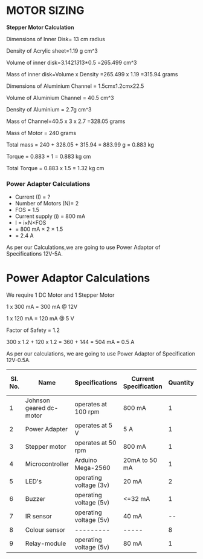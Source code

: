 # ****MOTOR SIZING****
****Stepper Motor Calculation****


Dimensions of Inner Disk= 13 cm radius

Density of Acrylic sheet=1.19 g cm^3


Volume of inner disk=3.142*13*13*0.5
                    =265.499 cm^3

Mass of inner disk=Volume x Density
                  =265.499 x 1.19
                  =315.94 grams

Dimensions of Aluminium Channel = 1.5cmx1.2cmx22.5


Volume of Aluminium Channel = 40.5 cm^3

Density of Aluminium = 2.7g cm^3


Mass of Channel=40.5 x 3 x 2.7
               =328.05 grams

Mass of Motor = 240 grams

Total mass = 240 + 328.05 + 315.94 = 883.99 g = 0.883 kg

Torque = 0.883 * 1 = 0.883 kg cm

Total Torque = 0.883 x 1.5 = 1.32 kg cm






### Power Adapter Calculations ###

   * Current (I) = ?
   * Number of Motors (N)= 2
   * FOS = 1.5
   * Current supply (i) = 800 mA
   * I = i×N×FOS
   *   = 800 mA × 2 × 1.5
   *   = 2.4 A

As per our Calculations,we are going to use Power Adaptor of Specifications 12V-5A.
# ****Power Adaptor Calculations****
We require 1 DC Motor and 1 Stepper Motor

1 x 300 mA = 300 mA @ 12V


1 x 120 mA = 120 mA @ 5 V  

Factor of Safety = 1.2

300 x 1.2 + 120 x 1.2 = 360 + 144 = 504 mA = 0.5 A 


As per our calculations, we are going to use Power Adaptor of Specification 12V-0.5A.


|Sl. No.|   Name   |    Specifications    |  Current Specification  | Quantity | Weight (In grams) |
|-------|----------|----------------------|-------------------------|----------|-------------------|
|   1   |   Johnson geared dc-motor   |    operates at 100 rpm    |   800 mA  | 1 | 300 |
|   2   |   Power Adapter   |    operates at 5 V    |   5 A  | 1 | -- |
|   3   |   Stepper motor   |    operates at 50 rpm    |   800 mA  | 1 | -- |
|   4   |   Microcontroller   |    Arduino Mega-2560    |   20mA to 50 mA  | 1 | 37 |
|   5   |   LED's   |    operating voltage (3v)    |   20 mA  | 2 | 2 |
|   6   |   Buzzer   |    operating voltage (5v)    |   <=32 mA  | 1 | -- |
|   7   |   IR sensor   |    operating voltage (5v)    |   40 mA  | -- | 50 |
|   8   |   Colour sensor   |    ---------    |   -----  | 8 | 2 |
|   9   |   Relay-module   |    operating voltage (5v)    |   80 mA  | 1 | -- |








